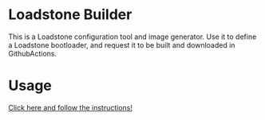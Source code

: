 # Loadstone Builder

This is a Loadstone configuration tool and image generator. Use it to define a
Loadstone bootloader, and request it to be built and downloaded in
GithubActions.

# Usage

[Click here and follow the instructions!](https://absw.github.io/loadstone-front/)
